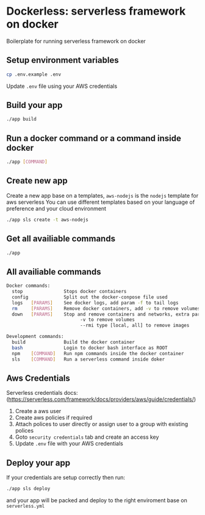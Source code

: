 # Dockerless: serverless framework on docker

Boilerplate for running serverless framework on docker

## Setup environment variables
```bash
cp .env.example .env
```
Update `.env` file using your AWS credentials

## Build your app
```bash
./app build
```

## Run a docker command or a command inside docker
```bash
./app [COMMAND]
```

## Create new app
Create a new app base on a templates, `aws-nodejs` is the `nodejs` template for aws serverless
You can use different templates based on your language of preference and your cloud environment
```bash
./app sls create -t aws-nodejs
```

## Get all availiable commands
```bash
./app
```

## All availiable commands
```bash
Docker commands:
  stop               Stops docker containers
  config             Split out the docker-conpose file used
  logs   [PARAMS]    See docker logs, add param -f to tail logs
  rm     [PARAMS]    Remove docker containers, add -v to remove volumes also
  down   [PARAMS]    Stop and remove containers and networks, extra params:
                           -v to remove volumes
                           --rmi type [local, all] to remove images

Development commands:
  build              Build the docker container
  bash               Login to docker bash interface as ROOT
  npm    [COMMAND]   Run npm commands inside the docker container
  sls    [COMMAND]   Run a serverless command inside doker
```

## Aws Credentials 
Serverless credentials docs: (https://serverless.com/framework/docs/providers/aws/guide/credentials/)

1. Create a aws user
2. Create aws policies if required
3. Attach polices to user directly or assign user to a group with existing polices 
4. Goto `security credentials` tab and create an access key
5. Update `.env` file with your AWS credentials

## Deploy your app
If your credentials are setup correctly then run:
```bash
./app sls deploy
```
 and your app will be packed and deploy to the right enviroment base on `serverless.yml`
 
